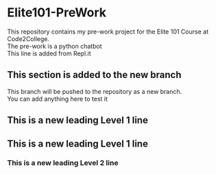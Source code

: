 # Elite101-PreWork
This repository contains my pre-work project for the Elite 101 Course at Code2College.<br/>
The pre-work is a python chatbot<br/>
This line is added from Repl.it<br/>

## This section is added to the new branch
This branch will be pushed to the repository as a new branch.<br/>
You can add anything here to test it

## This is a new leading Level 1 line

## This is a new leading Level 1 line

### This is a new leading Level 2 line
